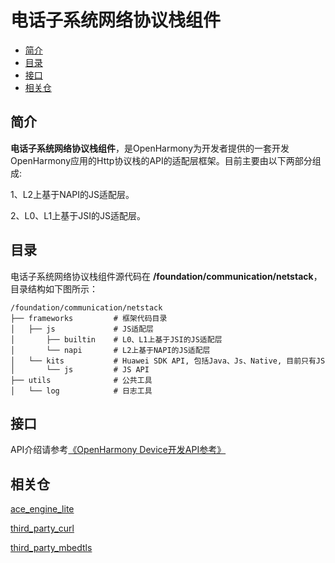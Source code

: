 # 电话子系统网络协议栈组件<a name="ZH-CN_TOPIC_0000001125689015"></a>

-   [简介](#section11660541593)
-   [目录](#section1464106163817)
-   [接口](#section1096322014288)
-   [相关仓](#section11683135113011)

## 简介<a name="section11660541593"></a>

**电话子系统网络协议栈组件**，是OpenHarmony为开发者提供的一套开发OpenHarmony应用的Http协议栈的API的适配层框架。目前主要由以下两部分组成:

1、L2上基于NAPI的JS适配层。

2、L0、L1上基于JSI的JS适配层。

## 目录<a name="section1464106163817"></a>

电话子系统网络协议栈组件源代码在 **/foundation/communication/netstack**，目录结构如下图所示：

```
/foundation/communication/netstack
├── frameworks         # 框架代码目录
│   ├── js             # JS适配层
│       ├── builtin    # L0、L1上基于JSI的JS适配层
│       └── napi       # L2上基于NAPI的JS适配层
│   └── kits           # Huawei SDK API, 包括Java、Js、Native, 目前只有JS
│       └── js         # JS API
├── utils              # 公共工具
│   └── log            # 日志工具
```

## 接口<a name="section1096322014288"></a>

API介绍请参考[《OpenHarmony Device开发API参考》](https://device.harmonyos.com/cn/docs/develop/apiref/js-framework-file-0000000000611396)

## 相关仓<a name="section11683135113011"></a>

[ ace_engine_lite ](https://gitee.com/openharmony/ace_engine_lite)

[ third_party_curl ](https://gitee.com/openharmony/third_party_curl)

[ third_party_mbedtls ](https://gitee.com/openharmony/third_party_mbedtls)
